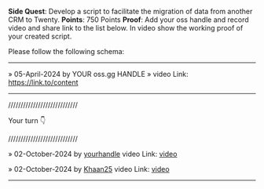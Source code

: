 **Side Quest**: Develop a script to facilitate the migration of data from another CRM to Twenty.
**Points**: 750 Points
**Proof**: Add your oss handle and record video and share link to the list below. In video show the working proof of your created script.

Please follow the following schema:

---

» 05-April-2024 by YOUR oss.gg HANDLE » video Link: https://link.to/content

---

////////////////////////////

Your turn 👇

////////////////////////////

» 02-October-2024 by [yourhandle](https://oss.gg/yourhandle) video Link: [video](https://twenty.com/)

» 02-October-2024 by [Khaan25](https://oss.gg/Khaan25) video Link: [video](https://drive.google.com/file/d/1-wgzofJaWmnMcFgZZV5uYNNgtbJKJ_1G/view?usp=sharing/)

---
